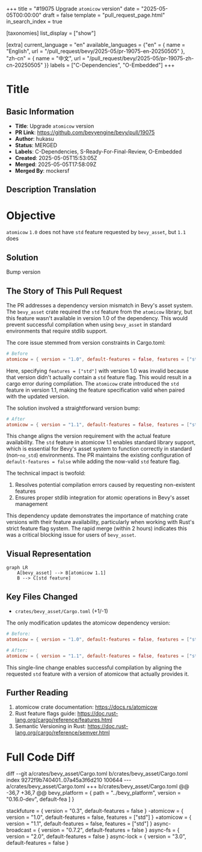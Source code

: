 +++
title = "#19075 Upgrade `atomicow` version"
date = "2025-05-05T00:00:00"
draft = false
template = "pull_request_page.html"
in_search_index = true

[taxonomies]
list_display = ["show"]

[extra]
current_language = "en"
available_languages = {"en" = { name = "English", url = "/pull_request/bevy/2025-05/pr-19075-en-20250505" }, "zh-cn" = { name = "中文", url = "/pull_request/bevy/2025-05/pr-19075-zh-cn-20250505" }}
labels = ["C-Dependencies", "O-Embedded"]
+++

# Title

## Basic Information
- **Title**: Upgrade `atomicow` version
- **PR Link**: https://github.com/bevyengine/bevy/pull/19075
- **Author**: hukasu
- **Status**: MERGED
- **Labels**: C-Dependencies, S-Ready-For-Final-Review, O-Embedded
- **Created**: 2025-05-05T15:53:05Z
- **Merged**: 2025-05-05T17:58:09Z
- **Merged By**: mockersf

## Description Translation
# Objective
`atomicow` `1.0` does not have `std` feature requested by `bevy_asset`, but `1.1` does

## Solution

Bump version

## The Story of This Pull Request

The PR addresses a dependency version mismatch in Bevy's asset system. The `bevy_asset` crate required the `std` feature from the `atomicow` library, but this feature wasn't available in version 1.0 of the dependency. This would prevent successful compilation when using `bevy_asset` in standard environments that require stdlib support.

The core issue stemmed from version constraints in Cargo.toml:

```toml
# Before
atomicow = { version = "1.0", default-features = false, features = ["std"] }
```

Here, specifying `features = ["std"]` with version 1.0 was invalid because that version didn't actually contain a `std` feature flag. This would result in a cargo error during compilation. The `atomicow` crate introduced the `std` feature in version 1.1, making the feature specification valid when paired with the updated version.

The solution involved a straightforward version bump:

```toml
# After
atomicow = { version = "1.1", default-features = false, features = ["std"] }
```

This change aligns the version requirement with the actual feature availability. The `std` feature in atomicow 1.1 enables standard library support, which is essential for Bevy's asset system to function correctly in standard (non-`no_std`) environments. The PR maintains the existing configuration of `default-features = false` while adding the now-valid `std` feature flag.

The technical impact is twofold:
1. Resolves potential compilation errors caused by requesting non-existent features
2. Ensures proper stdlib integration for atomic operations in Bevy's asset management

This dependency update demonstrates the importance of matching crate versions with their feature availability, particularly when working with Rust's strict feature flag system. The rapid merge (within 2 hours) indicates this was a critical blocking issue for users of `bevy_asset`.

## Visual Representation

```mermaid
graph LR
    A[bevy_asset] --> B[atomicow 1.1]
    B --> C[std feature]
```

## Key Files Changed

- `crates/bevy_asset/Cargo.toml` (+1/-1)

The only modification updates the atomicow dependency version:

```toml
# Before:
atomicow = { version = "1.0", default-features = false, features = ["std"] }

# After:
atomicow = { version = "1.1", default-features = false, features = ["std"] }
```

This single-line change enables successful compilation by aligning the requested `std` feature with a version of atomicow that actually provides it.

## Further Reading

1. atomicow crate documentation: https://docs.rs/atomicow
2. Rust feature flags guide: https://doc.rust-lang.org/cargo/reference/features.html
3. Semantic Versioning in Rust: https://doc.rust-lang.org/cargo/reference/semver.html

# Full Code Diff
diff --git a/crates/bevy_asset/Cargo.toml b/crates/bevy_asset/Cargo.toml
index 9272f9b740401..07a45a3f6d210 100644
--- a/crates/bevy_asset/Cargo.toml
+++ b/crates/bevy_asset/Cargo.toml
@@ -36,7 +36,7 @@ bevy_platform = { path = "../bevy_platform", version = "0.16.0-dev", default-fea
 ] }
 
 stackfuture = { version = "0.3", default-features = false }
-atomicow = { version = "1.0", default-features = false, features = ["std"] }
+atomicow = { version = "1.1", default-features = false, features = ["std"] }
 async-broadcast = { version = "0.7.2", default-features = false }
 async-fs = { version = "2.0", default-features = false }
 async-lock = { version = "3.0", default-features = false }